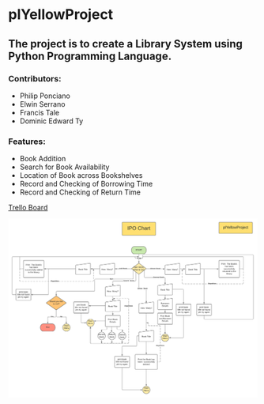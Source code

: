 # plYellowProject
## The project is to create a Library System using Python Programming Language. ##

### Contributors: ###
  * Philip Ponciano
  * Elwin Serrano
  * Francis Tale
  * Dominic Edward Ty
  
### Features: ###
  * Book Addition
  * Search for Book Availability
  * Location of Book across Bookshelves
  * Record and Checking of Borrowing Time
  * Record and Checking of Return Time
  
 [Trello Board](https://trello.com/b/AYQO1KUk/plyellow/ "Trello Board")
 
 ![picture alt](https://github.com/Fraxinus001/plYellowProject/blob/main/IPO%20chart.png "IPO Chart")
